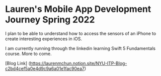 # Lauren's Mobile App Development Journey Spring 2022

I plan to be able to understand how to access the sensors of an iPhone to create interesting experiences in iOS.

I am currently running through the linkedin learning Swift 5 Fundamentals course. More to come.

[Blog Link] (https://laurenmchun.notion.site/NYU-ITP-Blog-c2bd4cef5a0e4d9c9a6a01e1fac90ea7)
